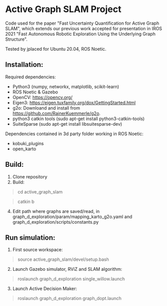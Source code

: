 Active Graph SLAM Project
============

Code used for the paper "Fast Uncertainty Quantification for Active Graph SLAM", which extends our previous work accepted for presentation in IROS 2021 "Fast Autonomous Robotic Exploration Using the Underlying Graph Structure".

Tested by jplaced for Ubuntu 20.04, ROS Noetic.


Installation:
------------
Required dependencies:
  * Python3 (numpy, networkx, matplotlib, scikit-learn)
  * ROS Noetic & Gazebo
  * OpenCV: https://opencv.org/
  * Eigen3: https://eigen.tuxfamily.org/dox/GettingStarted.html
  * g2o: Downloand and install from https://github.com/RainerKuemmerle/g2o.
  * python3 catkin tools (sudo apt-get install python3-catkin-tools)
  * SuiteSparse (sudo apt-get install libsuitesparse-dev)

Dependencies contained in 3d party folder working in ROS Noetic:
  * kobuki_plugins
  * open_karto

Build:
------------
1. Clone repository
2. Build:

>cd active_graph_slam

>catkin b

4. Edit path where graphs are saved/read, in graph_d_exploration/param/mapping_karto_g2o.yaml and graph_d_exploration/scripts/constants.py

Run simulation:
------------

1. First source workspace:

>source active_graph_slam/devel/setup.bash

2. Launch Gazebo simulator, RViZ and SLAM algorithm:

>roslaunch graph_d_exploration single_willow.launch

3. Launch Active Decision Maker:

>roslaunch graph_d_exploration graph_dopt.launch
